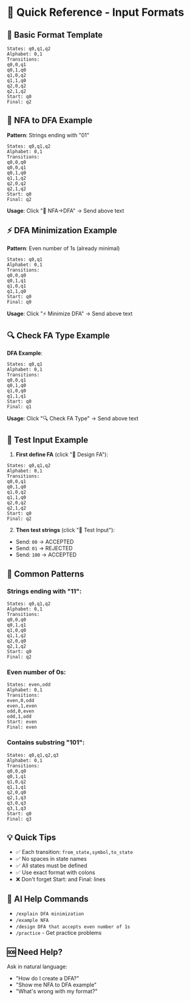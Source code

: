 # 🚀 Quick Reference - Input Formats

## 📝 **Basic Format Template**
```
States: q0,q1,q2
Alphabet: 0,1
Transitions:
q0,0,q1
q0,1,q0
q1,0,q2
q1,1,q0
q2,0,q2
q2,1,q2
Start: q0
Final: q2
```

## 🔄 **NFA to DFA Example**
**Pattern**: Strings ending with "01"
```
States: q0,q1,q2
Alphabet: 0,1
Transitions:
q0,0,q0
q0,0,q1
q0,1,q0
q1,1,q2
q2,0,q2
q2,1,q2
Start: q0
Final: q2
```
**Usage**: Click "🔄 NFA→DFA" → Send above text

## ⚡ **DFA Minimization Example**
**Pattern**: Even number of 1s (already minimal)
```
States: q0,q1
Alphabet: 0,1
Transitions:
q0,0,q0
q0,1,q1
q1,0,q1
q1,1,q0
Start: q0
Final: q0
```
**Usage**: Click "⚡ Minimize DFA" → Send above text

## 🔍 **Check FA Type Example**
**DFA Example**:
```
States: q0,q1
Alphabet: 0,1
Transitions:
q0,0,q1
q0,1,q0
q1,0,q0
q1,1,q1
Start: q0
Final: q1
```
**Usage**: Click "🔍 Check FA Type" → Send above text

## 🧪 **Test Input Example**
1. **First define FA** (click "🔧 Design FA"):
```
States: q0,q1,q2
Alphabet: 0,1
Transitions:
q0,0,q1
q0,1,q0
q1,0,q2
q1,1,q0
q2,0,q2
q2,1,q2
Start: q0
Final: q2
```

2. **Then test strings** (click "🧪 Test Input"):
- Send: `00` → ACCEPTED
- Send: `01` → REJECTED
- Send: `100` → ACCEPTED

## 🎯 **Common Patterns**

### **Strings ending with "11"**:
```
States: q0,q1,q2
Alphabet: 0,1
Transitions:
q0,0,q0
q0,1,q1
q1,0,q0
q1,1,q2
q2,0,q0
q2,1,q2
Start: q0
Final: q2
```

### **Even number of 0s**:
```
States: even,odd
Alphabet: 0,1
Transitions:
even,0,odd
even,1,even
odd,0,even
odd,1,odd
Start: even
Final: even
```

### **Contains substring "101"**:
```
States: q0,q1,q2,q3
Alphabet: 0,1
Transitions:
q0,0,q0
q0,1,q1
q1,0,q2
q1,1,q1
q2,0,q0
q2,1,q3
q3,0,q3
q3,1,q3
Start: q0
Final: q3
```

## 💡 **Quick Tips**
- ✅ Each transition: `from_state,symbol,to_state`
- ✅ No spaces in state names
- ✅ All states must be defined
- ✅ Use exact format with colons
- ❌ Don't forget Start: and Final: lines

## 🤖 **AI Help Commands**
- `/explain DFA minimization`
- `/example NFA`
- `/design DFA that accepts even number of 1s`
- `/practice` - Get practice problems

## 🆘 **Need Help?**
Ask in natural language:
- "How do I create a DFA?"
- "Show me NFA to DFA example"
- "What's wrong with my format?"
